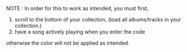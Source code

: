 NOTE : In order for this to work as intended, you must first, 
1) scroll to the bottom of your collection, (load all albums/tracks in your collection.)
2) have a song actively playing when you enter the code

otherwise the color will not be applied as intended.
